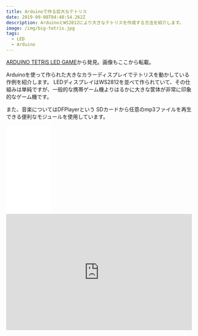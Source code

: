 ```yaml
---
title: Arduinoで作る巨大なテトリス
date: 2019-09-08T04:48:54.262Z
description: ArduinoとWS2812により大きなテトリスを作成する方法を紹介します。
image: /img/big-tetris.jpg
tags:
  - LED
  - Arduino
---
```

[ARDUINO TETRIS LED GAME](https://electronoobs.com/eng_arduino_tut104.php)から発見。画像もここから転載。

Arduinoを使って作られた大きなカラーディスプレイでテトリスを動かしている作例を紹介します。
LEDディスプレイはWS2812を並べて作られていて、その仕組みは単純ですが、一般的な携帯ゲーム機よりはるかに大きな筐体が非常に印象的なゲーム機です。

また、音楽についてはDFPlayerという SDカードから任意のmp3ファイルを再生できる便利なモジュールを使用しています。

<iframe style="width:120px;height:240px;" marginwidth="0" marginheight="0" scrolling="no" frameborder="0" src="//rcm-fe.amazon-adsystem.com/e/cm?lt1=_blank&bc1=000000&IS2=1&bg1=FFFFFF&fc1=000000&lc1=0000FF&t=inajob-22&language=ja_JP&o=9&p=8&l=as4&m=amazon&f=ifr&ref=as_ss_li_til&asins=B00Y7JV0PO&linkId=34b59e3063d9dbbd971a02097b7aab83"></iframe>

<iframe width="100%" height="315" src="https://www.youtube.com/embed/3FmxySApcyQ" frameborder="0" allow="accelerometer; autoplay; encrypted-media; gyroscope; picture-in-picture" allowfullscreen></iframe>
